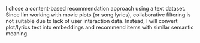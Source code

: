 I chose a content-based recommendation approach using a text dataset. Since I’m working with movie plots (or song lyrics), collaborative filtering is not suitable due to lack of user interaction data. Instead, I will convert plot/lyrics text into embeddings and recommend items with similar semantic meaning.

